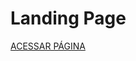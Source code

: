 <div align="left">

# Landing Page

[ACESSAR PÁGINA](https://gabrielbaltar.github.io/landing-page/)

</div>

